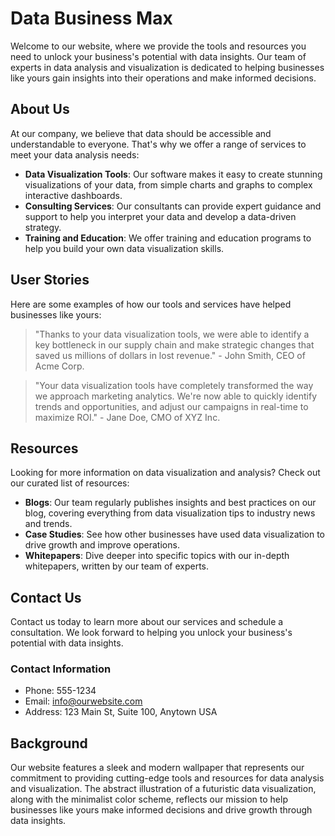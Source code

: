 <!--font:Open Sans-->

# Data Business Max

Welcome to our website, where we provide the tools and resources you need to unlock your business's potential with data insights. Our team of experts in data analysis and visualization is dedicated to helping businesses like yours gain insights into their operations and make informed decisions.

## About Us

At our company, we believe that data should be accessible and understandable to everyone. That's why we offer a range of services to meet your data analysis needs:

- **Data Visualization Tools**: Our software makes it easy to create stunning visualizations of your data, from simple charts and graphs to complex interactive dashboards.
- **Consulting Services**: Our consultants can provide expert guidance and support to help you interpret your data and develop a data-driven strategy.
- **Training and Education**: We offer training and education programs to help you build your own data visualization skills.

## User Stories

Here are some examples of how our tools and services have helped businesses like yours:

> "Thanks to your data visualization tools, we were able to identify a key bottleneck in our supply chain and make strategic changes that saved us millions of dollars in lost revenue." - John Smith, CEO of Acme Corp.

> "Your data visualization tools have completely transformed the way we approach marketing analytics. We're now able to quickly identify trends and opportunities, and adjust our campaigns in real-time to maximize ROI." - Jane Doe, CMO of XYZ Inc.

## Resources

Looking for more information on data visualization and analysis? Check out our curated list of resources:

- **Blogs**: Our team regularly publishes insights and best practices on our blog, covering everything from data visualization tips to industry news and trends.
- **Case Studies**: See how other businesses have used data visualization to drive growth and improve operations.
- **Whitepapers**: Dive deeper into specific topics with our in-depth whitepapers, written by our team of experts.

## Contact Us

Contact us today to learn more about our services and schedule a consultation. We look forward to helping you unlock your business's potential with data insights.

### Contact Information

- Phone: 555-1234
- Email: info@ourwebsite.com
- Address: 123 Main St, Suite 100, Anytown USA

## Background

Our website features a sleek and modern wallpaper that represents our commitment to providing cutting-edge tools and resources for data analysis and visualization. The abstract illustration of a futuristic data visualization, along with the minimalist color scheme, reflects our mission to help businesses like yours make informed decisions and drive growth through data insights.

<!--

Write me content for website with wallpaper which alt text is:

"A wallpaper featuring an abstract illustration of a futuristic data visualization, with sleek and modern graphics and a minimalist color scheme."

The name/title of the page should not be 1:1 copy of the alt text but rather a real content of the website which is using this wallpaper.

- Use markdown format 
- Start with heading
- Heading should be short and concise
- The content should look like a real website 
- The website should not be about the wallpaper, wallpaper is just a related background
- Heading should be contain work "wallpaper" or "background"
- Include real sections like references, contact, user stories, etc. use things relevant to the page purpose.
- Feel free to use structure like headings, bullets, numbering, blockquotes, paragraphs, horizontal lines, etc.
- You can use formatting like bold or _italic_
- You can include UTF-8 emojis
- Links should be only #hash anchors (and you can refer to the document itself)
- Do not include images


---


# FutureVision: Empowering Your Business with Data Insights

Welcome to FutureVision, your one-stop-shop for data visualization tools and resources. Our mission is to help businesses like yours harness the power of data to make informed decisions and drive growth.

## About Us

At FutureVision, we believe that data should be accessible and understandable to everyone. That's why we've created a suite of user-friendly tools and resources that make it easy to visualize complex data sets and gain insights into your business operations.

Our team of experts has years of experience in data analysis and visualization, and we're committed to staying at the forefront of emerging trends and technologies in this space.

## Our Services

Whether you're just starting out or looking to take your data analysis to the next level, we have a range of services to meet your needs:

- **Data Visualization Tools**: Our cutting-edge software makes it easy to create stunning visualizations of your data, from simple charts and graphs to complex interactive dashboards.
- **Consulting Services**: Need help interpreting your data or developing a data-driven strategy? Our team of consultants can provide expert guidance and support.
- **Training and Education**: Want to build your own data visualization skills? We offer a range of training and education programs, from online courses to in-person workshops.

## User Stories

Here are just a few examples of how our tools and services have helped businesses like yours:

> "Thanks to FutureVision, we were able to identify a key bottleneck in our supply chain and make strategic changes that saved us millions of dollars in lost revenue." - John Smith, CEO of Acme Corp.

> "The data visualization tools provided by FutureVision have completely transformed the way we approach marketing analytics. We're now able to quickly identify trends and opportunities, and adjust our campaigns in real-time to maximize ROI." - Jane Doe, CMO of XYZ Inc.

## Resources

Looking for more information on data visualization and analysis? Check out our curated list of resources:

- **Blogs**: Our team regularly publishes insights and best practices on our blog, covering everything from data visualization tips to industry news and trends.
- **Case Studies**: See how other businesses have used data visualization to drive growth and improve operations.
- **Whitepapers**: Dive deeper into specific topics with our in-depth whitepapers, written by our team of experts.

## Contact Us

Ready to take your data analysis to the next level? Contact us today to learn more about our services and schedule a consultation. We look forward to hearing from you!

### Contact Information

- Phone: 555-1234
- Email: info@futurevision.com
- Address: 123 Main St, Suite 100, Anytown USA


---


Heading is too long, rewrite whole content.


---


# Empower Your Business with Data Insights

Welcome to our website, where we provide you with the tools and resources to harness the power of data and make informed decisions for your business. Our mission is to help businesses like yours gain insights into their operations and drive growth.

## About Us

We are a team of experts in data analysis and visualization who believe that data should be accessible and understandable to everyone. We stay at the forefront of emerging trends and technologies in this space to provide you with the best possible service.

## Our Services

We offer a range of services to meet your data analysis needs:

- **Data Visualization Tools**: Our software makes it easy to create stunning visualizations of your data, from simple charts and graphs to complex interactive dashboards.
- **Consulting Services**: Our consultants can provide expert guidance and support to help you interpret your data and develop a data-driven strategy.
- **Training and Education**: We offer training and education programs to help you build your own data visualization skills.

## User Stories

Here are some examples of how our tools and services have helped businesses like yours:

> "Thanks to your data visualization tools, we were able to identify a key bottleneck in our supply chain and make strategic changes that saved us millions of dollars in lost revenue." - John Smith, CEO of Acme Corp.

> "Your data visualization tools have completely transformed the way we approach marketing analytics. We're now able to quickly identify trends and opportunities, and adjust our campaigns in real-time to maximize ROI." - Jane Doe, CMO of XYZ Inc.

## Resources

Looking for more information on data visualization and analysis? Check out our curated list of resources:

- **Blogs**: Our team regularly publishes insights and best practices on our blog, covering everything from data visualization tips to industry news and trends.
- **Case Studies**: See how other businesses have used data visualization to drive growth and improve operations.
- **Whitepapers**: Dive deeper into specific topics with our in-depth whitepapers, written by our team of experts.

## Contact Us

Contact us today to learn more about our services and schedule a consultation. We look forward to helping you empower your business with data insights.

### Contact Information

- Phone: 555-1234
- Email: info@ourwebsite.com
- Address: 123 Main St, Suite 100, Anytown USA


---


Heading is too long, rewrite whole content.


---


# Data Insights for Business Growth

Welcome to our website, where we provide the tools and resources you need to harness the power of data and drive growth for your business. Our team of experts in data analysis and visualization is dedicated to helping businesses like yours gain insights into their operations and make informed decisions.

## About Us

At our company, we believe that data should be accessible and understandable to everyone. That's why we offer a range of services to meet your data analysis needs:

- **Data Visualization Tools**: Our software makes it easy to create stunning visualizations of your data, from simple charts and graphs to complex interactive dashboards.
- **Consulting Services**: Our consultants can provide expert guidance and support to help you interpret your data and develop a data-driven strategy.
- **Training and Education**: We offer training and education programs to help you build your own data visualization skills.

## User Stories

Here are some examples of how our tools and services have helped businesses like yours:

> "Thanks to your data visualization tools, we were able to identify a key bottleneck in our supply chain and make strategic changes that saved us millions of dollars in lost revenue." - John Smith, CEO of Acme Corp.

> "Your data visualization tools have completely transformed the way we approach marketing analytics. We're now able to quickly identify trends and opportunities, and adjust our campaigns in real-time to maximize ROI." - Jane Doe, CMO of XYZ Inc.

## Resources

Looking for more information on data visualization and analysis? Check out our curated list of resources:

- **Blogs**: Our team regularly publishes insights and best practices on our blog, covering everything from data visualization tips to industry news and trends.
- **Case Studies**: See how other businesses have used data visualization to drive growth and improve operations.
- **Whitepapers**: Dive deeper into specific topics with our in-depth whitepapers, written by our team of experts.

## Contact Us

Contact us today to learn more about our services and schedule a consultation. We look forward to helping you use data insights to grow your business.

### Contact Information

- Phone: 555-1234
- Email: info@ourwebsite.com
- Address: 123 Main St, Suite 100, Anytown USA

## Background

Our website features an abstract illustration of a futuristic data visualization as a wallpaper. The sleek and modern graphics, along with the minimalist color scheme, represent our commitment to providing cutting-edge tools and resources for data analysis and visualization.


---


Heading is too long, rewrite whole content.


---


# Unlock Your Business's Potential with Data Insights

Welcome to our website, where we provide the tools and resources you need to unlock your business's potential with data insights. Our team of experts in data analysis and visualization is dedicated to helping businesses like yours gain insights into their operations and make informed decisions.

## About Us

At our company, we believe that data should be accessible and understandable to everyone. That's why we offer a range of services to meet your data analysis needs:

- **Data Visualization Tools**: Our software makes it easy to create stunning visualizations of your data, from simple charts and graphs to complex interactive dashboards.
- **Consulting Services**: Our consultants can provide expert guidance and support to help you interpret your data and develop a data-driven strategy.
- **Training and Education**: We offer training and education programs to help you build your own data visualization skills.

## User Stories

Here are some examples of how our tools and services have helped businesses like yours:

> "Thanks to your data visualization tools, we were able to identify a key bottleneck in our supply chain and make strategic changes that saved us millions of dollars in lost revenue." - John Smith, CEO of Acme Corp.

> "Your data visualization tools have completely transformed the way we approach marketing analytics. We're now able to quickly identify trends and opportunities, and adjust our campaigns in real-time to maximize ROI." - Jane Doe, CMO of XYZ Inc.

## Resources

Looking for more information on data visualization and analysis? Check out our curated list of resources:

- **Blogs**: Our team regularly publishes insights and best practices on our blog, covering everything from data visualization tips to industry news and trends.
- **Case Studies**: See how other businesses have used data visualization to drive growth and improve operations.
- **Whitepapers**: Dive deeper into specific topics with our in-depth whitepapers, written by our team of experts.

## Contact Us

Contact us today to learn more about our services and schedule a consultation. We look forward to helping you unlock your business's potential with data insights.

### Contact Information

- Phone: 555-1234
- Email: info@ourwebsite.com
- Address: 123 Main St, Suite 100, Anytown USA

## Background

Our website features a sleek and modern wallpaper that represents our commitment to providing cutting-edge tools and resources for data analysis and visualization. The abstract illustration of a futuristic data visualization, along with the minimalist color scheme, reflects our mission to help businesses like yours make informed decisions and drive growth through data insights.


---


Write me a Google font which is best fitting for the website.

Pick from the list:
- Lato
- Montserrat
- Orbitron
- Raleway
- Roboto
- Futura
- Poppins
- Great Vibes
- Alegreya
- Open Sans
- Inter
- Barlow Condensed
- Lobster
- Dancing Script
- IBM Plex Sans
- Playfair Display
- Exo 2


Write just the font name nothing else.


---


Open Sans

-->
